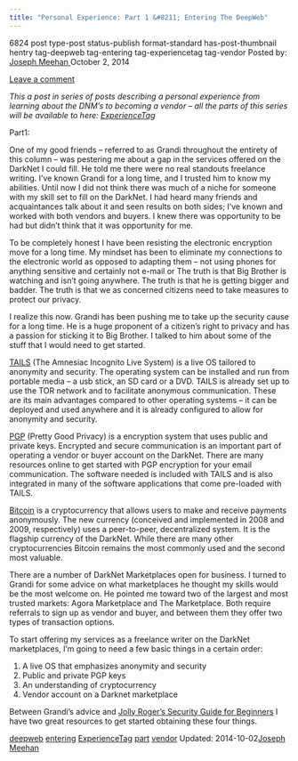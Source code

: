 ```yaml
---
title: "Personal Experience: Part 1 &#8211; Entering The DeepWeb"
---
```


6824 post type-post status-publish format-standard has-post-thumbnail hentry  tag-deepweb tag-entering tag-experiencetag tag-vendor
Posted by: <a href="https://www.deepdotweb.com/author/josephmeehan/" title="">Joseph Meehan </a></span>
<span>October 2, 2014</span>
    
<a href="/2014/10/02/personal-experience-part-1-entering-the-deepweb/#respond">Leave a comment</a></span>
</p>
<p><em>This a post in series of posts describing a personal experience from learning about the DNM&#8217;s to becoming a vendor &#8211; all the parts of this series will be available to here: <a href="http://www.deepdotweb.com/tag/ExperienceTag/">ExperienceTag</a></em></p>
<p>Part1:</p>
<p>One of my good friends – referred to as Grandi throughout the entirety of this column – was pestering me about a gap in the services offered on the DarkNet I could fill. He told me there were no real standouts freelance writing. I&#8217;ve known Grandi for a long time, and I trusted him to know my abilities. Until now I did not think there was much of a niche for someone with my skill set to fill on the DarkNet. I had heard many friends and acquaintances talk about it and seen results on both sides; I&#8217;ve known and worked with both vendors and buyers. I knew there was opportunity to be had but didn&#8217;t think that it was opportunity for me.</p>
<p>To be completely honest I have been resisting the electronic encryption move for a long time. My mindset has been to eliminate my connections to the electronic world as opposed to adapting them – not using phones for anything sensitive and certainly not e-mail or The truth is that Big Brother is watching and isn&#8217;t going anywhere. The truth is that he is getting bigger and badder. The truth is that we as concerned citizens need to take measures to protect our privacy.</p>
<p>I realize this now. Grandi has been pushing me to take up the security cause for a long time. He is a huge proponent of a citizen&#8217;s right to privacy and has a passion for sticking it to Big Brother. I talked to him about some of the stuff that I would need to get started.</p>
<p><a href="/2014/06/14/simple-tails-installation/">TAILS</a> (The Amnesiac Incognito Live System) is a live OS tailored to anonymity and security. The operating system can be installed and run from portable media – a usb stick, an SD card or a DVD. TAILS is already set up to use the TOR network and to facilitate anonymous communication. These are its main advantages compared to other operating systems – it can be deployed and used anywhere and it is already configured to allow for anonymity and security.</p>
<p><a href="/2013/11/11/pgp-tutorial-for-newbs-gpg4win/">PGP</a> (Pretty Good Privacy) is a encryption system that uses public and private keys. Encrypted and secure communication is an important part of operating a vendor or buyer account on the DarkNet. There are many resources online to get started with PGP encryption for your email communication. The software needed is included with TAILS and is also integrated in many of the software applications that come pre-loaded with TAILS.</p>
<p><a href="http://www.deepdotweb.com/tag/bitcoin/">Bitcoin</a> is a cryptocurrency that allows users to make and receive payments anonymously. The new currency (conceived and implemented in 2008 and 2009, respectively) uses a peer-to-peer, decentralized system. It is the flagship currency of the DarkNet. While there are many other cryptocurrencies Bitcoin remains the most commonly used and the second most valuable.</p>
<p>There are a number of DarkNet Marketplaces open for business. I turned to Grandi for some advice on what marketplaces he thought my skills would be the most welcome on. He pointed me toward two of the largest and most trusted markets: Agora Marketplace and The Marketplace. Both require referrals to sign up as vendor and buyer, and between them they offer two types of transaction options.</p>
<p>To start offering my services as a freelance writer on the DarkNet marketplaces, I&#8217;m going to need a few basic things in a certain order:</p>
<ol>
<li>A live OS that emphasizes anonymity and security</li>
<li>Public and private PGP keys</li>
<li>An understanding of cryptocurrency</li>
<li>Vendor account on a Darknet marketplace</li>
</ol>
<p>Between Grandi&#8217;s advice and <a href="http://www.deepdotweb.com/jolly-rogers-security-guide-for-beginners/">Jolly Roger&#8217;s Security Guide for Beginners</a> I have two great resources to get started obtaining these four things.</p>
</div>
<a href="https://www.deepdotweb.com/tag/deepweb/" rel="tag">deepweb</a> <a href="https://www.deepdotweb.com/tag/entering/" rel="tag">entering</a> <a href="https://www.deepdotweb.com/tag/experiencetag/" rel="tag">ExperienceTag</a> <a href="https://www.deepdotweb.com/tag/part/" rel="tag">part</a> <a href="https://www.deepdotweb.com/tag/vendor/" rel="tag">vendor</a></span> 
Updated: 2014-10-02<a href="https://www.deepdotweb.com/author/josephmeehan/" title="Posts by Joseph Meehan" rel="author">Joseph Meehan</a></strong></div>
    
